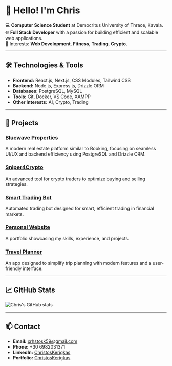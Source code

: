 # 👋 Hello! I'm Chris

💻 **Computer Science Student** at Democritus University of Thrace, Kavala.  
🌐 **Full Stack Developer** with a passion for building efficient and scalable web applications.  
🎯 Interests: **Web Development**, **Fitness**, **Trading**, **Crypto**.

---

## 🛠️ Technologies & Tools
- **Frontend:** React.js, Next.js, CSS Modules, Tailwind CSS
- **Backend:** Node.js, Express.js, Drizzle ORM
- **Databases:** PostgreSQL, MySQL
- **Tools:** Git, Docker, VS Code, XAMPP
- **Other Interests:** AI, Crypto, Trading

---

## 🚀 Projects
### [Bluewave Properties](https://github.com/your-repo-link)
A modern real estate platform similar to Booking, focusing on seamless UI/UX and backend efficiency using PostgreSQL and Drizzle ORM.

### [Sniper4Crypto](https://github.com/your-repo-link)
An advanced tool for crypto traders to optimize buying and selling strategies.

### [Smart Trading Bot](https://github.com/your-repo-link)
Automated trading bot designed for smart, efficient trading in financial markets.

### [Personal Website](https://github.com/your-repo-link)
A portfolio showcasing my skills, experience, and projects.

### [Travel Planner](https://github.com/your-repo-link)
An app designed to simplify trip planning with modern features and a user-friendly interface.

---

## 📈 GitHub Stats
![Chris's GitHub stats](https://github-readme-stats.vercel.app/api?username=xrhstosk59&show_icons=true&theme=radical)

---

## 📫 Contact
- **Email:** xrhstosk59@gmail.com  
- **Phone:** +30 6982031371  
- **LinkedIn:** [ChristosKerigkas](https://linkedin.com/in/christoskerigkas)  
- **Portfolio:** [ChristosKerigkas](https://christoskerigkas.com)
